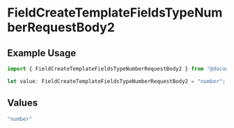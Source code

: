 # FieldCreateTemplateFieldsTypeNumberRequestBody2

## Example Usage

```typescript
import { FieldCreateTemplateFieldsTypeNumberRequestBody2 } from "@documenso/sdk-typescript/models/operations";

let value: FieldCreateTemplateFieldsTypeNumberRequestBody2 = "number";
```

## Values

```typescript
"number"
```